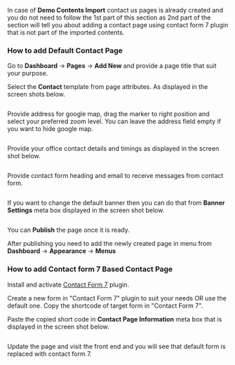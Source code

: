 In case of <strong>Demo Contents Import</strong> contact us pages is already created and you do not need to follow the 1st part of this section as 2nd part of the section will tell you about adding a contact page using contact form 7 plugin that is not part of the imported contents.

### How to add Default Contact Page

Go to <strong>Dashboard</strong> &rarr; <strong>Pages</strong> &rarr; <strong>Add New</strong> and provide a page title that suit your purpose.

Select the <strong>Contact</strong> template from page attributes. As displayed in the screen shots below.

<img class="light-border" src="assets/realplaces/pages/13.png" alt=""/>

Provide address for google map, drag the marker to right position and select your preferred zoom level. You can leave the address field empty if you want to hide google map.

<img class="light-border" src="assets/realplaces/pages/14.png" alt=""/>

Provide your office contact details and timings as displayed in the screen shot below.

<img class="light-border" src="assets/realplaces/pages/15.png" alt=""/>

Provide contact form heading and email to receive messages from contact form.

<img class="light-border" src="assets/realplaces/pages/16.png" alt=""/>

If you want to change the default banner then you can do that from <strong>Banner Settings</strong> meta box displayed in the screen shot below.

<img class="light-border" src="assets/realplaces/pages/6.png" alt=""/>

You can <strong>Publish</strong> the page once it is ready.

After publishing you need to add the newly created page in menu from <strong>Dashboard</strong> &rarr; <strong>Appearance</strong> &rarr; <strong>Menus </strong>

### How to add Contact form 7 Based Contact Page

Install and activate <a target="_blank" href="https://wordpress.org/plugins/contact-form-7/">Contact Form 7</a> plugin.

Create a new form in "Contact Form 7" plugin to suit your needs OR use the default one. Copy the shortcode of target form in "Contact Form 7".

Paste the copied short code in <strong>Contact Page Information</strong> meta box that is displayed in the screen shot below.

<img class="light-border" src="assets/realplaces/pages/16.png" alt=""/>

Update the page and visit the front end and you will see that default form is replaced with contact form 7.